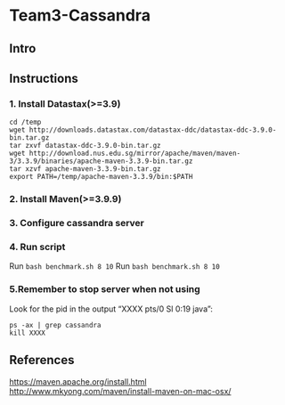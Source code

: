 # Team3-Cassandra

## Intro

## Instructions
### 1. Install Datastax(>=3.9)
```
cd /temp 
wget http://downloads.datastax.com/datastax-ddc/datastax-ddc-3.9.0-bin.tar.gz
tar zxvf datastax-ddc-3.9.0-bin.tar.gz
wget http://download.nus.edu.sg/mirror/apache/maven/maven-3/3.3.9/binaries/apache-maven-3.3.9-bin.tar.gz
tar xzvf apache-maven-3.3.9-bin.tar.gz
export PATH=/temp/apache-maven-3.3.9/bin:$PATH
```

### 2. Install Maven(>=3.9.9)

### 3. Configure cassandra server

### 4. Run script
Run `bash benchmark.sh 8 10`
Run `bash benchmark.sh 8 10`

### 5.Remember to stop server when not using
Look for the pid in the output “XXXX pts/0    Sl     0:19 java”:
```
ps -ax | grep cassandra 
kill XXXX
```

## References
https://maven.apache.org/install.html </br>
http://www.mkyong.com/maven/install-maven-on-mac-osx/ </br>